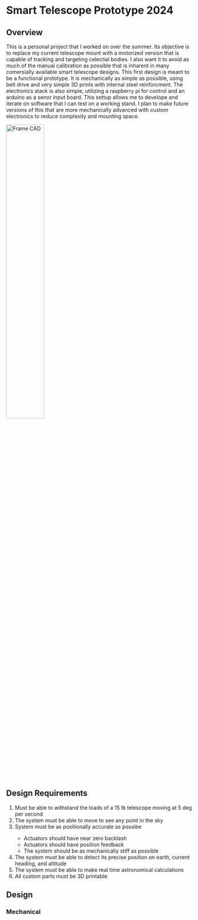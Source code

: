 # Smart Telescope Prototype 2024 #

## Overview ##

This is a personal project that I worked on over the summer. Its objective is to replace 
my current telescope mount with a motorized version that is capable of tracking and 
targeting celectial bodies. I also want it to avoid as much of the manual calibration as
possible that is inharent in many comersially available smart telescope designs. This 
first design is meant to be a functional prototype. It is mechanically as simple as possible,
using belt drive and very simple 3D prints with internal steel reinforcment. The electronics 
stack is also simple, utilizing a raspberry pi for control and an arduino as a senor input 
board. This settup allows me to develope and iterate on software that I can test on a working 
stand. I plan to make future versions of this that are more mechanically advanced with custom
electronics to reduce complexity and mounting space.

<img src="/images/9jg4ao.gif" alt="Frame CAD" width="45%" />

## Design Requirements ##

<ol>
    <li>Must be able to withstand the loads of a 15 lb telescope moving at 5 deg per second</li>
    <li>The system must be able to move to see any point in the sky</li>
    <li>System must be as positionally accurate as possibe</li>
        <ul>
            <li>Actuators should have near zero backlash</li>
            <li>Actuators should have position feedback</li>
            <li>The system should be as mechanically stiff as possible</li>
        </ul>
    <li>The system must be able to detect its precise position on earth, current heading, and altitude</li>
    <li>The system must be able to make real time astronomical calculations</li>
    <li>All custom parts must be 3D printable</li>
</ol>

## Design ##

### Mechanical ###




















